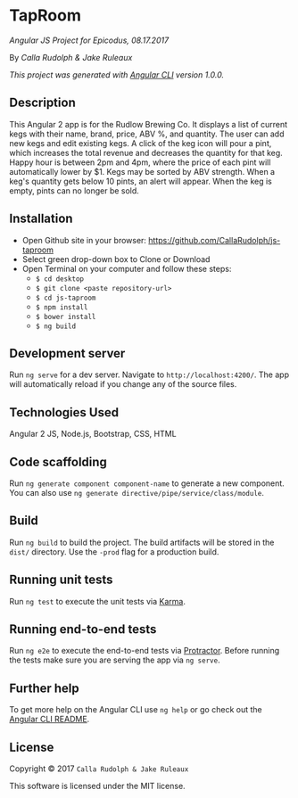 # TapRoom

_Angular JS Project for Epicodus, 08.17.2017_

By _Calla Rudolph & Jake Ruleaux_

_This project was generated with [Angular CLI](https://github.com/angular/angular-cli) version 1.0.0._

## Description
This Angular 2 app is for the Rudlow Brewing Co. It displays a list of current kegs with their name, brand, price, ABV %, and quantity. The user can add new kegs and edit existing kegs. A click of the keg icon will pour a pint, which increases the total revenue and decreases the quantity for that keg. Happy hour is between 2pm and 4pm, where the price of each pint will automatically lower by $1. Kegs may be sorted by ABV strength. When a keg's quantity gets below 10 pints, an alert will appear. When the keg is empty, pints can no longer be sold.

## Installation

* Open Github site in your browser: https://github.com/CallaRudolph/js-taproom
* Select green drop-down box to Clone or Download
* Open Terminal on your computer and follow these steps:
  * `$ cd desktop`
  * `$ git clone <paste repository-url>`
  * `$ cd js-taproom`
  * `$ npm install`
  * `$ bower install`
  * `$ ng build`

## Development server

Run `ng serve` for a dev server. Navigate to `http://localhost:4200/`. The app will automatically reload if you change any of the source files.

## Technologies Used

Angular 2 JS, Node.js, Bootstrap, CSS, HTML

## Code scaffolding

Run `ng generate component component-name` to generate a new component. You can also use `ng generate directive/pipe/service/class/module`.

## Build

Run `ng build` to build the project. The build artifacts will be stored in the `dist/` directory. Use the `-prod` flag for a production build.

## Running unit tests

Run `ng test` to execute the unit tests via [Karma](https://karma-runner.github.io).

## Running end-to-end tests

Run `ng e2e` to execute the end-to-end tests via [Protractor](http://www.protractortest.org/).
Before running the tests make sure you are serving the app via `ng serve`.

## Further help

To get more help on the Angular CLI use `ng help` or go check out the [Angular CLI README](https://github.com/angular/angular-cli/blob/master/README.md).

## License

Copyright &copy; 2017 `Calla Rudolph & Jake Ruleaux`

This software is licensed under the MIT license.
